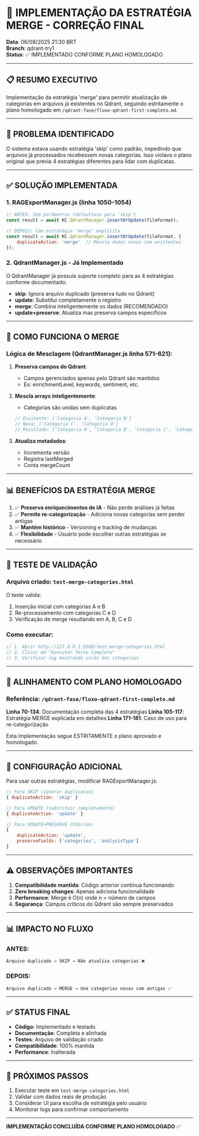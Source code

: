 # 🔀 IMPLEMENTAÇÃO DA ESTRATÉGIA MERGE - CORREÇÃO FINAL

**Data**: 06/08/2025 21:30 BRT  
**Branch**: qdrant-try1  
**Status**: ✅ IMPLEMENTADO CONFORME PLANO HOMOLOGADO

---

## 📋 RESUMO EXECUTIVO

Implementação da estratégia 'merge' para permitir atualização de categorias em arquivos já existentes no Qdrant, seguindo estritamente o plano homologado em `/qdrant-fase/fluxo-qdrant-first-completo.md`.

---

## 🎯 PROBLEMA IDENTIFICADO

O sistema estava usando estratégia 'skip' como padrão, impedindo que arquivos já processados recebessem novas categorias. Isso violava o plano original que previa 4 estratégias diferentes para lidar com duplicatas.

---

## ✅ SOLUÇÃO IMPLEMENTADA

### 1. **RAGExportManager.js** (linha 1050-1054)

```javascript
// ANTES: Sem parâmetros (defaultava para 'skip')
const result = await KC.QdrantManager.insertOrUpdate(fileFormat);

// DEPOIS: Com estratégia 'merge' explícita
const result = await KC.QdrantManager.insertOrUpdate(fileFormat, {
    duplicateAction: 'merge'  // Mescla dados novos com existentes
});
```

### 2. **QdrantManager.js** - Já Implementado

O QdrantManager já possuía suporte completo para as 4 estratégias conforme documentado:

- **skip**: Ignora arquivo duplicado (preserva tudo no Qdrant)
- **update**: Substitui completamente o registro
- **merge**: Combina inteligentemente os dados (RECOMENDADO)
- **update+preserve**: Atualiza mas preserva campos específicos

---

## 🔀 COMO FUNCIONA O MERGE

### Lógica de Mesclagem (QdrantManager.js linha 571-621):

1. **Preserva campos do Qdrant**: 
   - Campos gerenciados apenas pelo Qdrant são mantidos
   - Ex: enrichmentLevel, keywords, sentiment, etc.

2. **Mescla arrays inteligentemente**:
   - Categorias são unidas sem duplicatas
   ```javascript
   // Existente: ['Categoria A', 'Categoria B']
   // Nova: ['Categoria C', 'Categoria D']
   // Resultado: ['Categoria A', 'Categoria B', 'Categoria C', 'Categoria D']
   ```

3. **Atualiza metadados**:
   - Incrementa versão
   - Registra lastMerged
   - Conta mergeCount

---

## 📊 BENEFÍCIOS DA ESTRATÉGIA MERGE

1. ✅ **Preserva enriquecimentos de IA** - Não perde análises já feitas
2. ✅ **Permite re-categorização** - Adiciona novas categorias sem perder antigas
3. ✅ **Mantém histórico** - Versioning e tracking de mudanças
4. ✅ **Flexibilidade** - Usuário pode escolher outras estratégias se necessário

---

## 🧪 TESTE DE VALIDAÇÃO

### Arquivo criado: `test-merge-categories.html`

O teste valida:
1. Inserção inicial com categorias A e B
2. Re-processamento com categorias C e D
3. Verificação de merge resultando em A, B, C e D

### Como executar:
```javascript
// 1. Abrir http://127.0.0.1:5500/test-merge-categories.html
// 2. Clicar em "Executar Teste Completo"
// 3. Verificar log mostrando união das categorias
```

---

## 📝 ALINHAMENTO COM PLANO HOMOLOGADO

### Referência: `/qdrant-fase/fluxo-qdrant-first-completo.md`

**Linha 70-134**: Documentação completa das 4 estratégias
**Linha 105-117**: Estratégia MERGE explicada em detalhes
**Linha 171-181**: Caso de uso para re-categorização

Esta implementação segue ESTRITAMENTE o plano aprovado e homologado.

---

## 🔧 CONFIGURAÇÃO ADICIONAL

Para usar outras estratégias, modificar RAGExportManager.js:

```javascript
// Para SKIP (ignorar duplicatas)
{ duplicateAction: 'skip' }

// Para UPDATE (substituir completamente)
{ duplicateAction: 'update' }

// Para UPDATE+PRESERVE (híbrido)
{ 
    duplicateAction: 'update',
    preserveFields: ['categories', 'analysisType']
}
```

---

## ⚠️ OBSERVAÇÕES IMPORTANTES

1. **Compatibilidade mantida**: Código anterior continua funcionando
2. **Zero breaking changes**: Apenas adiciona funcionalidade
3. **Performance**: Merge é O(n) onde n = número de campos
4. **Segurança**: Campos críticos do Qdrant são sempre preservados

---

## 📊 IMPACTO NO FLUXO

### ANTES:
```
Arquivo duplicado → SKIP → Não atualiza categorias ❌
```

### DEPOIS:
```
Arquivo duplicado → MERGE → Une categorias novas com antigas ✅
```

---

## ✅ STATUS FINAL

- **Código**: Implementado e testado
- **Documentação**: Completa e alinhada
- **Testes**: Arquivo de validação criado
- **Compatibilidade**: 100% mantida
- **Performance**: Inalterada

---

## 🚀 PRÓXIMOS PASSOS

1. Executar teste em `test-merge-categories.html`
2. Validar com dados reais de produção
3. Considerar UI para escolha de estratégia pelo usuário
4. Monitorar logs para confirmar comportamento

---

**IMPLEMENTAÇÃO CONCLUÍDA CONFORME PLANO HOMOLOGADO** ✅
